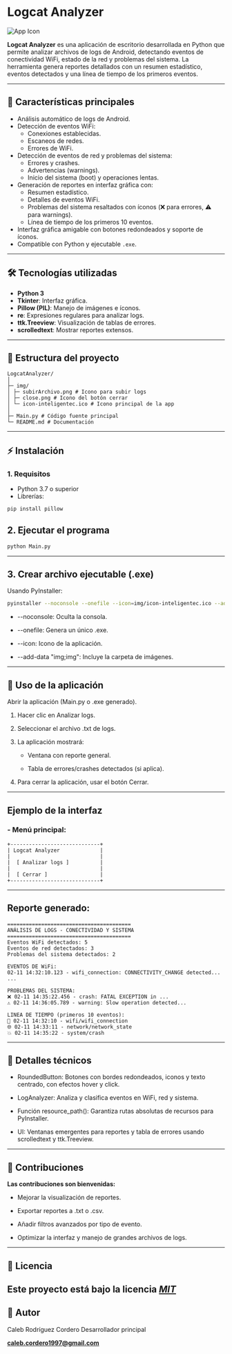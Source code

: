 # Logcat Analyzer

![App Icon](img/icon.ico)

**Logcat Analyzer** es una aplicación de escritorio desarrollada en Python que permite analizar archivos de logs de Android, detectando eventos de conectividad WiFi, estado de la red y problemas del sistema. La herramienta genera reportes detallados con un resumen estadístico, eventos detectados y una línea de tiempo de los primeros eventos.

---

## 🔹 Características principales

- Análisis automático de logs de Android.
- Detección de eventos WiFi:
  - Conexiones establecidas.
  - Escaneos de redes.
  - Errores de WiFi.
- Detección de eventos de red y problemas del sistema:
  - Errores y crashes.
  - Advertencias (warnings).
  - Inicio del sistema (boot) y operaciones lentas.
- Generación de reportes en interfaz gráfica con:
  - Resumen estadístico.
  - Detalles de eventos WiFi.
  - Problemas del sistema resaltados con íconos (❌ para errores, ⚠️ para warnings).
  - Línea de tiempo de los primeros 10 eventos.
- Interfaz gráfica amigable con botones redondeados y soporte de íconos.
- Compatible con Python y ejecutable `.exe`.

---

## 🛠 Tecnologías utilizadas

- **Python 3**
- **Tkinter**: Interfaz gráfica.
- **Pillow (PIL)**: Manejo de imágenes e íconos.
- **re**: Expresiones regulares para analizar logs.
- **ttk.Treeview**: Visualización de tablas de errores.
- **scrolledtext**: Mostrar reportes extensos.

---

## 📂 Estructura del proyecto
```
LogcatAnalyzer/
│
├─ img/
│ ├─ subirArchivo.png # Icono para subir logs
│ ├─ close.png # Icono del botón cerrar
│ └─ icon-inteligentec.ico # Icono principal de la app
│
├─ Main.py # Código fuente principal
└─ README.md # Documentación
```

---

## ⚡ Instalación

### 1. Requisitos

- Python 3.7 o superior
- Librerías:
```bash
pip install pillow
```
## 2. Ejecutar el programa
```bash
python Main.py
```
---
## 3. Crear archivo ejecutable (.exe)
Usando PyInstaller:
```bash
pyinstaller --noconsole --onefile --icon=img/icon-inteligentec.ico --add-data "img;img" Main.py
```
- --noconsole: Oculta la consola.

- --onefile: Genera un único .exe.

- --icon: Icono de la aplicación.

- --add-data "img;img": Incluye la carpeta de imágenes. 
---

## 🚀 Uso de la aplicación

Abrir la aplicación (Main.py o .exe generado).

1. Hacer clic en Analizar logs.

2. Seleccionar el archivo .txt de logs.

3. La aplicación mostrará:

   - Ventana con reporte general.

   - Tabla de errores/crashes detectados (si aplica).

4. Para cerrar la aplicación, usar el botón Cerrar.
---
## Ejemplo de la interfaz

### - Menú principal:
```
+-----------------------------+
| Logcat Analyzer             |
|                             |
|  [ Analizar logs ]          |
|                             |
|  [ Cerrar ]                 |
+-----------------------------+
```
---
## Reporte generado:
```
========================================
ANÁLISIS DE LOGS - CONECTIVIDAD Y SISTEMA
========================================
Eventos WiFi detectados: 5
Eventos de red detectados: 3
Problemas del sistema detectados: 2

EVENTOS DE WiFi:
02-11 14:32:10.123 - wifi_connection: CONNECTIVITY_CHANGE detected...
...

PROBLEMAS DEL SISTEMA:
❌ 02-11 14:35:22.456 - crash: FATAL EXCEPTION in ...
⚠️ 02-11 14:36:05.789 - warning: Slow operation detected...

LINEA DE TIEMPO (primeros 10 eventos):
📶 02-11 14:32:10 - wifi/wifi_connection
🌐 02-11 14:33:11 - network/network_state
💥 02-11 14:35:22 - system/crash

```
---
## 🔧 Detalles técnicos

- RoundedButton: Botones con bordes redondeados, iconos y texto centrado, con efectos hover y click.

- LogAnalyzer: Analiza y clasifica eventos en WiFi, red y sistema.

- Función resource_path(): Garantiza rutas absolutas de recursos para PyInstaller.

- UI: Ventanas emergentes para reportes y tabla de errores usando scrolledtext y ttk.Treeview.
---
## 🤝 Contribuciones
**Las contribuciones son bienvenidas:**

- Mejorar la visualización de reportes.

- Exportar reportes a .txt o .csv.

- Añadir filtros avanzados por tipo de evento.

- Optimizar la interfaz y manejo de grandes archivos de logs.
---
## 📝 Licencia

**Este proyecto está bajo la licencia**
***[MIT](https://choosealicense.com/licenses/mit/)***
---
## 👤 Autor

Caleb Rodríguez Cordero
Desarrollador principal

**caleb.cordero1997@gmail.com**